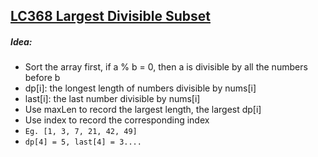 ## [LC368 Largest Divisible Subset](LC368.java)
##### Idea:
+ Sort the array first, if a % b = 0, then a is divisible by all the numbers before b
+ dp[i]: the longest length of numbers divisible by nums[i]
+ last[i]: the last number divisible by nums[i]
+ Use maxLen to record the largest length, the largest dp[i]
+ Use index to record the corresponding index  
+ `Eg. [1, 3, 7, 21, 42, 49]`
+ `dp[4] = 5, last[4] = 3....`
